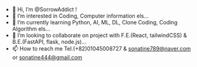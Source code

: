 - 👋 Hi, I’m @SorrowAddict !
- 👀 I’m interested in Coding, Computer information els...
- 🌱 I’m currently learning Python, AI, ML, DL, Clone Coding, Coding Algorithm els...
- 💞️ I’m looking to collaborate on project with F.E.(React, tailwindCSS) & B.E.(FastAPI, flask, node.js)...
- 📫 How to reach me Tel.(+82)01045008727 & sonatine789@naver.com or sonatine444@gmail.com

<!---
SorrowAddict/SorrowAddict is a ✨ special ✨ repository because its `README.md` (this file) appears on your GitHub profile.
You can click the Preview link to take a look at your changes.
--->

